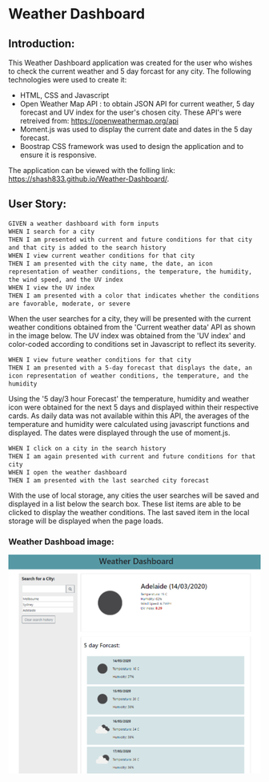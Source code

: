 # Weather Dashboard

## Introduction: 
This Weather Dashboard application was created for the user who wishes to check the current weather and 5 day forcast for any city. 
The following technologies were used to create it: 
* HTML, CSS and Javascript
* Open Weather Map API : to obtain JSON API for current weather, 5 day forecast and UV index for the user's chosen city. These API's were retreived from: https://openweathermap.org/api
* Moment.js was used to display the current date and dates in the 5 day forecast.
* Boostrap CSS framework was used to design the application and to ensure it is responsive. 

The application can be viewed with the folling link: https://shash833.github.io/Weather-Dashboard/.

## User Story: 
```
GIVEN a weather dashboard with form inputs
WHEN I search for a city
THEN I am presented with current and future conditions for that city and that city is added to the search history
WHEN I view current weather conditions for that city
THEN I am presented with the city name, the date, an icon representation of weather conditions, the temperature, the humidity, the wind speed, and the UV index
WHEN I view the UV index
THEN I am presented with a color that indicates whether the conditions are favorable, moderate, or severe
```

When the user searches for a city, they will be presented with the current weather conditions obtained from the 'Current weather data' API as shown in the image below. 
The UV index was obtained from the 'UV index' and color-coded according to conditions set in Javascript to reflect its severity. 

```
WHEN I view future weather conditions for that city
THEN I am presented with a 5-day forecast that displays the date, an icon representation of weather conditions, the temperature, and the humidity
```
Using the '5 day/3 hour Forecast' the temperature, humidity and weather icon were obtained for the next 5 days and displayed within their respective cards. As daily data was not available within this API, the averages of the temperature and humidity were calculated using javascript functions and displayed. The dates were displayed through the use of moment.js.

```
WHEN I click on a city in the search history
THEN I am again presented with current and future conditions for that city
WHEN I open the weather dashboard
THEN I am presented with the last searched city forecast
```
With the use of local storage, any cities the user searches will be saved and displayed in a list below the search box. These list items are able to be clicked to display the weather conditions. 
The last saved item in the local storage will be displayed when the page loads. 

### Weather Dashboad image: 
![page-image](/assets/README-images/Webpage.PNG)